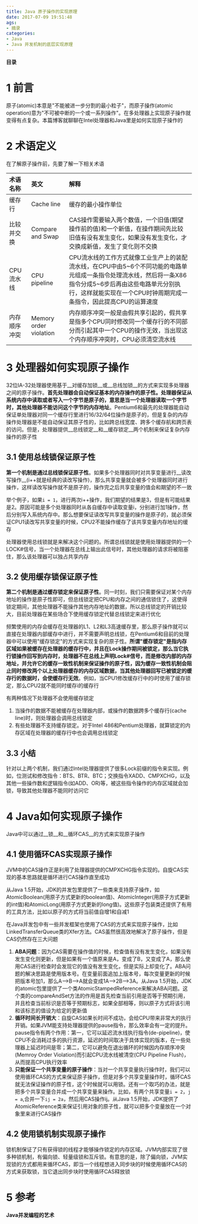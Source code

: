 ```yaml
---
title: Java 原子操作的实现原理
date: 2017-07-09 19:51:48
ags:
- 摘录
categories:
- Java
- Java 并发机制的底层实现原理
---
```


__目录__

<!-- toc -->
<!--more-->

# 1 前言

原子(atomic)本意是"不能被进一步分割的最小粒子"，而原子操作(atomic operation)意为"不可被中断的一个或一系列操作"。在多处理器上实现原子操作就变得有点复杂。本篇博客就聊聊在Intel处理器和Java里是如何实现原子操作的

# 2 术语定义

在了解原子操作前，先要了解一下相关术语

| 术语名称 | 英文 | 解释 |
|:--|:--|:--|
| 缓存行 | Cache line | 缓存的最小操作单位 |
| 比较并交换 | Compare and Swap | CAS操作需要输入两个数值，一个旧值(期望操作前的值)和一个新值，在操作期间先比较旧值有没有发生变化，如果没有发生变化，才交换成新值，发生了变化则不交换 |
| CPU流水线 | CPU pipeline | CPU流水线的工作方式就像工业生产上的装配流水线，在CPU中由5~6个不同功能的电路单元组成一条指令处理流水线，然后将一条X86指令分成5~6步后再由这些电路单元分别执行，这样就能实现在一个CPU时钟周期完成一条指令，因此提高CPU的运算速度 |
| 内存顺序冲突 | Memory order violation | 内存顺序冲突一般是由假共享引起的，假共享是指多个CPU同时修改同一个缓存行的不同部分而引起其中一个CPU的操作无效，当出现这个内存顺序冲突时，CPU必须清空流水线 |

# 3 处理器如何实现原子操作

32位IA-32处理器使用基于__对缓存加锁__或__总线加锁__的方式来实现多处理器之间的原子操作。__首先处理器会自动保证基本的内存操作的原子性。处理器保证从系统内存中读取或者写入一个字节是原子的，意思是当一个处理器读取一个字节时，其他处理器不能访问这个字节的内存地址__。Pentium6和最先的处理器能自动保证单处理器对同一个缓存行里进行16/32/64位操作是原子的，但是复杂的内存操作处理器是不能自动保证其原子性的，比如跨总线宽度、跨多个缓存航和跨页表的访问。但是，处理器提供__总线锁定__和__缓存锁定__两个机制来保证复杂内存操作的原子性

## 3.1 使用总线锁保证原子性

__第一个机制是通过总线锁保证原子性__。如果多个处理器同时对共享变量进行__读改写操作__(i++就是经典的读改写操作)，那么共享变量就会被多个处理器同时进行操作，这样读改写操作就不是原子的，操作完之后共享变量的值会和期望的不一致

举个例子，如果`i = 1`，进行两次i++操作，我们期望的结果是3，但是有可能结果是2。原因可能是多个处理器同时从各自缓存中读取变量i，分别进行加1操作，然后分别写入系统内存中。那么想要保证读改写共享变量的操作是原子的，就必须保证CPU1读改写共享变量的时候，CPU2不能操作缓存了该共享变量内存地址的缓存

处理器使用总线锁就是来解决这个问题的。所谓总线锁就是使用处理器提供的一个LOCK#信号，当一个处理器在总线上输出此信号时，其他处理器的请求将被阻塞住，那么该处理器可以独占共享内存

## 3.2 使用缓存锁保证原子性

__第二个机制是通过缓存锁定来保证原子性__。同一时刻，我们只需要保证对某个内存地址的操作是原子性即可，但总线锁定把CPU和内存之间的通信锁住了，这使得锁定期间，其他处理器不能操作其他内存地址的数据，所以总线锁定的开销比较大，目前处理器在某些场合下使用缓存锁定代替总线锁定来进行优化

频繁使用的内存会缓存在处理器的L1、L2和L3高速缓存里，那么原子操作就可以直接在处理器内部缓存中进行，并不需要声明总线锁，在Pentium6和目前的处理器中可以使用"缓存锁定"的方式来实现复杂的原子性。__所谓"缓存锁定"是指内存区域如果被缓存在处理器的缓存行中，并且在Lock操作期间被锁定，那么当它执行锁操作回写到内存时，处理器不在总线上声明Lock#信号，而是修改内部的内存地址，并允许它的缓存一致性机制来保证操作的原子性，因为缓存一致性机制会阻止同时修改两个以上处理器缓存的内存区域数据，当其他处理器回写已被锁定的缓存行的数据时，会使缓存行无效__。例如，当CPU1修改缓存行中的i时使用了缓存锁定，那么CPU2就不能同时缓存i的缓存行

有两种情况下处理器不会使用缓存锁定

1. 当操作的数据不能被缓存在处理器内部，或操作的数据跨多个缓存行(cache line)时，则处理器会调用总线锁定
1. 有些处理器不支持缓存锁定。对于Intel 486和Pentium处理器，就算锁定的内存区域在处理器的缓存行中也会调用总线锁定

## 3.3 小结

针对以上两个机制，我们通过Intel处理器提供了很多Lock前缀的指令来实现。例如，位测试和修改指令：BTS、BTR、BTC；交换指令XADD、CMPXCHG，以及其他一些操作数和逻辑指令(如ADD、OR)等，被这些指令操作的内存区域就会加锁，导致其他处理器不能同时访问它

# 4 Java如何实现原子操作

Java中可以通过__锁__和__循环CAS__的方式来实现原子操作

## 4.1 使用循环CAS实现原子操作

JVM中的CAS操作正是利用了处理器提供的CMPXCHG指令实现的。自旋CAS实现的基本思路就是循环进行CAS操作直至成功

从Java 1.5开始，JDK的并发包里提供了一些类来支持原子操作，如AtomicBoolean(用原子方式更新的boolean值)、AtomicInteger(用原子方式更新的int值)和AtomicLong(用原子方式更新的long值)。这些原子包装类还提供了有用的工具方法，比如以原子的方式将当前值自增1和自减1

在Java并发包中有一些并发框架也使用了CAS的方式来实现原子操作，比如LinkedTransferQueue类的Xfer方法。CAS虽然很高效地解决了原子操作，但是CAS仍然存在三大问题

1. __ABA问题__：因为CAS需要在操作值的时候，检查值有没有发生变化，如果没有发生变化则更新，但是如果有一个值原来是A，变成了B，又变成了A，那么使用CAS进行检查时会发现它的值没有发生变化，但是实际上却变化了。ABA问题的解决思路是使用版本号。在变量前面追加上版本号，每次变量更新的时候把版本号加1，那么A-->B-->A就会变成1A-->2B-->3A。从Java 1.5开始，JDK的atomic包里提供了一个类AtomicStampedReference来解决ABA问题。这个类的compareAndSet方法的作用是首先检查当前引用是否等于预期引用，并且检查当前标识是否等于预期标志，如果全部相等，则以原子方式将该引用和该标志的值设为给定的更新值
1. __循环时间长开销大__：自旋CAS如果长时间不成功，会给CPU带来非常大的执行开销。如果JVM能支持处理器提供的pause指令，那么效率会有一定的提升。pause指令有两个作用：第一，它可以延迟流水线执行指令(de-pipeline)，使CPU不会消耗过多的执行资源，延迟的时间取决于具体实现的版本，在一些处理器上延迟时间是零；第二，它可以避免在退出循环的时候因内存顺序冲突(Memroy Order Violation)而引起CPU流水线被清空(CPU Pipeline Flush)，从而提高CPU执行效率
1. __只能保证一个共享变量的原子操作__：当对一个共享变量执行操作时，我们可以使用循环CAS的方式来保证原子操作，但是对多个共享变量操作时，循环CAS就无法保证操作的原子性，这个时候就可以用锁。还有一个取巧的办法，就是把多个共享变量合并成一个共享变量来操作。比如，有两个共享变量`i = 2`，`j = a`,合并一下`ij = 2a`，然后用CAS操作ij。从Java 1.5开始，JDK提供了AtomicReference类来保证引用对象的原子性，就可以把多个变量放在一个对象里来进行CAS操作

## 4.2 使用锁机制实现原子操作

锁机制保证了只有获得锁的线程才能够操作锁定的内存区域。JVM内部实现了很多种锁机制，有偏向锁、轻量级锁和互斥锁。有意思的是，除了偏向锁，JVM实现锁的方式都用来循环CAS，即当一个线程想进入同步块的时候使用循环CAS的方式来获取锁，当它退出同步块时使用循环CAS释放锁

# 5 参考

__Java并发编程的艺术__

 <!--以下这句不加，sequence不能识别，呵呵了-->
```flow
```
